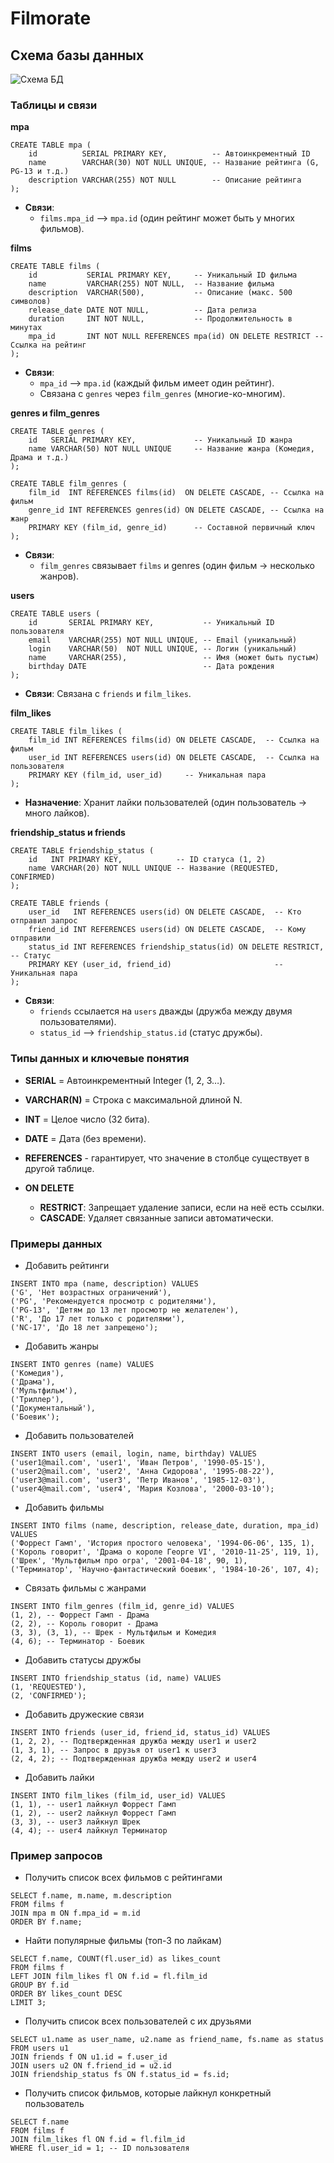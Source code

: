 # Filmorate

## Схема базы данных

![Схема БД](db-diagram.png)

### Таблицы и связи

**mpa**

``` 
CREATE TABLE mpa (
    id          SERIAL PRIMARY KEY,          -- Автоинкрементный ID
    name        VARCHAR(30) NOT NULL UNIQUE, -- Название рейтинга (G, PG-13 и т.д.)
    description VARCHAR(255) NOT NULL        -- Описание рейтинга
);
```

- **Связи**:
  - `films.mpa_id` --> `mpa.id` (один рейтинг может быть у многих фильмов).


**films**

```
CREATE TABLE films (
    id           SERIAL PRIMARY KEY,     -- Уникальный ID фильма
    name         VARCHAR(255) NOT NULL,  -- Название фильма
    description  VARCHAR(500),           -- Описание (макс. 500 символов)
    release_date DATE NOT NULL,          -- Дата релиза
    duration     INT NOT NULL,           -- Продолжительность в минутах
    mpa_id       INT NOT NULL REFERENCES mpa(id) ON DELETE RESTRICT -- Ссылка на рейтинг
);
```

- **Связи**:
    - `mpa_id` --> `mpa.id` (каждый фильм имеет один рейтинг).
    - Связана с `genres` через `film_genres` (многие-ко-многим).

**genres и film_genres**

```
CREATE TABLE genres (
    id   SERIAL PRIMARY KEY,             -- Уникальный ID жанра
    name VARCHAR(50) NOT NULL UNIQUE     -- Название жанра (Комедия, Драма и т.д.)
);

CREATE TABLE film_genres (
    film_id  INT REFERENCES films(id)  ON DELETE CASCADE, -- Ссылка на фильм
    genre_id INT REFERENCES genres(id) ON DELETE CASCADE, -- Ссылка на жанр
    PRIMARY KEY (film_id, genre_id)      -- Составной первичный ключ
);
```

- **Связи**:
    - `film_genres` связывает `films` и genres (один фильм → несколько жанров).


**users**

```
CREATE TABLE users (
    id       SERIAL PRIMARY KEY,           -- Уникальный ID пользователя
    email    VARCHAR(255) NOT NULL UNIQUE, -- Email (уникальный)
    login    VARCHAR(50)  NOT NULL UNIQUE, -- Логин (уникальный)
    name     VARCHAR(255),                 -- Имя (может быть пустым)
    birthday DATE                          -- Дата рождения
);
```

- **Связи**: Связана с `friends` и `film_likes`.


**film_likes**

```
CREATE TABLE film_likes (
    film_id INT REFERENCES films(id) ON DELETE CASCADE,  -- Ссылка на фильм
    user_id INT REFERENCES users(id) ON DELETE CASCADE,  -- Ссылка на пользователя
    PRIMARY KEY (film_id, user_id)     -- Уникальная пара
);
```

- **Назначение**: Хранит лайки пользователей (один пользователь → много лайков).


**friendship_status и friends**

```
CREATE TABLE friendship_status (
    id   INT PRIMARY KEY,            -- ID статуса (1, 2)
    name VARCHAR(20) NOT NULL UNIQUE -- Название (REQUESTED, CONFIRMED)
);

CREATE TABLE friends (
    user_id   INT REFERENCES users(id) ON DELETE CASCADE,  -- Кто отправил запрос
    friend_id INT REFERENCES users(id) ON DELETE CASCADE,  -- Кому отправили
    status_id INT REFERENCES friendship_status(id) ON DELETE RESTRICT, -- Статус
    PRIMARY KEY (user_id, friend_id)                       -- Уникальная пара
);
```

- **Связи**:
    - `friends` ссылается на `users` дважды (дружба между двумя пользователями).
    - `status_id` --> `friendship_status.id` (статус дружбы).


### Типы данных и ключевые понятия

- **SERIAL** = Автоинкрементный Integer (1, 2, 3…).
- **VARCHAR(N)** = Строка с максимальной длиной N.
- **INT** = Целое число (32 бита). 
- **DATE** = Дата (без времени).


- **REFERENCES** - гарантирует, что значение в столбце существует в другой таблице.


- **ON DELETE**
    - **RESTRICT**: Запрещает удаление записи, если на неё есть ссылки.
    - **CASCADE**: Удаляет связанные записи автоматически.

### Примеры данных

- Добавить рейтинги
```
INSERT INTO mpa (name, description) VALUES 
('G', 'Нет возрастных ограничений'),
('PG', 'Рекомендуется просмотр с родителями'),
('PG-13', 'Детям до 13 лет просмотр не желателен'),
('R', 'До 17 лет только с родителями'),
('NC-17', 'До 18 лет запрещено');
```

- Добавить жанры
```
INSERT INTO genres (name) VALUES 
('Комедия'),
('Драма'),
('Мультфильм'),
('Триллер'),
('Документальный'),
('Боевик');
```

- Добавить пользователей
```
INSERT INTO users (email, login, name, birthday) VALUES 
('user1@mail.com', 'user1', 'Иван Петров', '1990-05-15'),
('user2@mail.com', 'user2', 'Анна Сидорова', '1995-08-22'),
('user3@mail.com', 'user3', 'Петр Иванов', '1985-12-03'),
('user4@mail.com', 'user4', 'Мария Козлова', '2000-03-10');
```

- Добавить фильмы
```
INSERT INTO films (name, description, release_date, duration, mpa_id) VALUES 
('Форрест Гамп', 'История простого человека', '1994-06-06', 135, 1),
('Король говорит', 'Драма о короле Георге VI', '2010-11-25', 119, 1),
('Шрек', 'Мультфильм про огра', '2001-04-18', 90, 1),
('Терминатор', 'Научно-фантастический боевик', '1984-10-26', 107, 4);
```

- Связать фильмы с жанрами
```
INSERT INTO film_genres (film_id, genre_id) VALUES 
(1, 2), -- Форрест Гамп - Драма
(2, 2), -- Король говорит - Драма
(3, 3), (3, 1), -- Шрек - Мультфильм и Комедия
(4, 6); -- Терминатор - Боевик
```

- Добавить статусы дружбы
```
INSERT INTO friendship_status (id, name) VALUES 
(1, 'REQUESTED'),
(2, 'CONFIRMED');
```

- Добавить дружеские связи
```
INSERT INTO friends (user_id, friend_id, status_id) VALUES 
(1, 2, 2), -- Подтвержденная дружба между user1 и user2
(1, 3, 1), -- Запрос в друзья от user1 к user3
(2, 4, 2); -- Подтвержденная дружба между user2 и user4
```

- Добавить лайки
```
INSERT INTO film_likes (film_id, user_id) VALUES 
(1, 1), -- user1 лайкнул Форрест Гамп
(1, 2), -- user2 лайкнул Форрест Гамп
(3, 3), -- user3 лайкнул Шрек
(4, 4); -- user4 лайкнул Терминатор
```

### Пример запросов

- Получить список всех фильмов с рейтингами
```
SELECT f.name, m.name, m.description
FROM films f
JOIN mpa m ON f.mpa_id = m.id
ORDER BY f.name;
```

- Найти популярные фильмы (топ-3 по лайкам)
```
SELECT f.name, COUNT(fl.user_id) as likes_count
FROM films f
LEFT JOIN film_likes fl ON f.id = fl.film_id
GROUP BY f.id
ORDER BY likes_count DESC
LIMIT 3;
```

- Получить список всех пользователей с их друзьями
```
SELECT u1.name as user_name, u2.name as friend_name, fs.name as status
FROM users u1
JOIN friends f ON u1.id = f.user_id
JOIN users u2 ON f.friend_id = u2.id
JOIN friendship_status fs ON f.status_id = fs.id;
```

- Получить список фильмов, которые лайкнул конкретный пользователь
```
SELECT f.name
FROM films f
JOIN film_likes fl ON f.id = fl.film_id
WHERE fl.user_id = 1; -- ID пользователя
```


